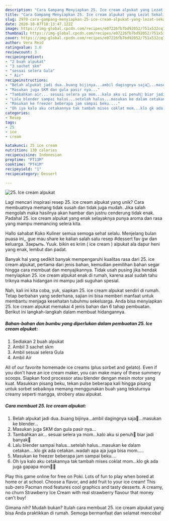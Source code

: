 ```yaml
---
description: "Cara Gampang Menyiapkan 25. Ice cream alpukat yang Lezat Sekali"
title: "Cara Gampang Menyiapkan 25. Ice cream alpukat yang Lezat Sekali"
slug: 2970-cara-gampang-menyiapkan-25-ice-cream-alpukat-yang-lezat-sekali
date: 2020-10-07T18:13:47.122Z
image: https://img-global.cpcdn.com/recipes/e07226fb7bd92052/751x532cq70/25-ice-cream-alpukat-foto-resep-utama.jpg
thumbnail: https://img-global.cpcdn.com/recipes/e07226fb7bd92052/751x532cq70/25-ice-cream-alpukat-foto-resep-utama.jpg
cover: https://img-global.cpcdn.com/recipes/e07226fb7bd92052/751x532cq70/25-ice-cream-alpukat-foto-resep-utama.jpg
author: Vera Reid
ratingvalue: 3.6
reviewcount: 3
recipeingredient:
- "2 buah alpukat"
- "3 sachet skm"
- "sesuai selera Gula"
- " Air"
recipeinstructions:
- "Belah alpukat jadi dua..buang bijinya...ambil dagingnya saja🤣...masukan ke blender..."
- "Masukan juga SKM dan gula pasir nya..."
- "Tambahkan air... sesuai selera ya mom...kalo aku si penuh🤭 biar jadi banyak🤣"
- "Lalu blender sampai halus...setelah halus...masukan ke dalam cetakan....klo gk ada cetakan..wadah apa aja juga bisa mom....."
- "Masukan ke freezer beberapa jam sampai beku...."
- "Oh iya kalo aku cetakannya tak tambah mises coklat mom...klo gk ada juga gapapa mom🥰😍"
categories:
- Resep
tags:
- 25
- ice
- cream

katakunci: 25 ice cream 
nutrition: 130 calories
recipecuisine: Indonesian
preptime: "PT13M"
cooktime: "PT41M"
recipeyield: "1"
recipecategory: Dessert

---
```



![25. Ice cream alpukat](https://img-global.cpcdn.com/recipes/e07226fb7bd92052/751x532cq70/25-ice-cream-alpukat-foto-resep-utama.jpg)

Lagi mencari inspirasi resep 25. ice cream alpukat yang unik? Cara membuatnya memang tidak susah dan tidak juga mudah. Jika salah mengolah maka hasilnya akan hambar dan justru cenderung tidak enak. Padahal 25. ice cream alpukat yang enak selayaknya punya aroma dan rasa yang mampu memancing selera kita.

Hallo sahabat Koko Kuliner semua semoga sehat selalu. Menjelang bulan puasa ini,, gue mau share ke kalian salah satu resep #dessert fav gw dan keluarga. Закрыть. Yuuk. bikin es krim ( ice cream ) alpukat ala dapur heni yang enak, lembut dan padat.

Banyak hal yang sedikit banyak mempengaruhi kualitas rasa dari 25. ice cream alpukat, pertama dari jenis bahan, kemudian pemilihan bahan segar hingga cara membuat dan menyajikannya. Tidak usah pusing jika hendak menyiapkan 25. ice cream alpukat enak di rumah, karena asal sudah tahu triknya maka hidangan ini mampu jadi suguhan spesial.


Nah, kali ini kita coba, yuk, siapkan 25. ice cream alpukat sendiri di rumah. Tetap berbahan yang sederhana, sajian ini bisa memberi manfaat untuk membantu menjaga kesehatan tubuhmu sekeluarga. Anda bisa menyiapkan 25. Ice cream alpukat memakai 4 jenis bahan dan 6 tahap pembuatan. Berikut ini langkah-langkah dalam membuat hidangannya.

<!--inarticleads1-->

##### Bahan-bahan dan bumbu yang diperlukan dalam pembuatan 25. Ice cream alpukat:

1. Sediakan 2 buah alpukat
1. Ambil 3 sachet skm
1. Ambil sesuai selera Gula
1. Ambil  Air


All of our favorite homemade ice creams (plus sorbet and gelato). Even if you don&#39;t have an ice cream maker, you can make many of these summery scoops. Siapkan food processor atau blender dengan mesin motor yang kuat. Masukkan pisang beku, tekan pulse beberapa kali hingga pisang untuk sorbet sebaiknya memang menggunakan buah yang teksturnya creamy seperti mangga, strobery atau alpukat. 

<!--inarticleads2-->

##### Cara membuat 25. Ice cream alpukat:

1. Belah alpukat jadi dua..buang bijinya...ambil dagingnya saja🤣...masukan ke blender...
1. Masukan juga SKM dan gula pasir nya...
1. Tambahkan air... sesuai selera ya mom...kalo aku si penuh🤭 biar jadi banyak🤣
1. Lalu blender sampai halus...setelah halus...masukan ke dalam cetakan....klo gk ada cetakan..wadah apa aja juga bisa mom.....
1. Masukan ke freezer beberapa jam sampai beku....
1. Oh iya kalo aku cetakannya tak tambah mises coklat mom...klo gk ada juga gapapa mom🥰😍


Play this game online for free on Poki. Lots of fun to play when bored at home or at school. Choose a flavor, and add fruit to your ice cream! This sub-zero Pacman mod features cool graphics and tasty desserts. A creamy, no churn Strawberry Ice Cream with real strawberry flavour that money can&#39;t buy! 

Gimana nih? Mudah bukan? Itulah cara membuat 25. ice cream alpukat yang bisa Anda praktikkan di rumah. Semoga bermanfaat dan selamat mencoba!
